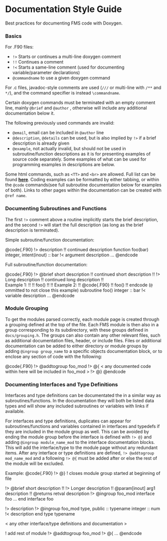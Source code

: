 # Documentation Style Guide

Best practices for documenting FMS code with Doxygen.

### Basics

For .F90 files:
- `!>` Starts or continues a multi-line doxygen comment
- `!!` Continues a comment
- `!<` Starts a same-line comment (used for documenting variable/parameter declarations)
- `@commandname` to use a given doxygen command

For .c files, javadoc-style comments are used (`///` or multi-line with `/**` and `*/`), and the command specifier is instead `\commandname`.

Certain doxygen commands must be terminated with an empty comment line, mainly `@brief` and `@author`
, otherwise will include any additional documentation below it.

The following previously used commands are invalid:
- `@email`, email can be included in `@author` line
- `@description`, `@details` can be used, but is also implied by `!>` if a brief description is already given
- `@example`, not actually invalid, but should not be used in subroutine/function descriptions as it is for presenting examples of source code separately. Some examples of what can be used for programming examples in descriptions are below.

Some html commands, such as `<TT>` and `<br>` are allowed. Full list can be found
[**here**](https://www.doxygen.nl/manual/htmlcmds.html). Coding examples can be formatted by
either tabbing, or within the `@code` commands(see full subroutine documentation
below for examples of both). Links to other pages within the documentation can be created with
`@ref name`.

### Documenting Subroutines and Functions

The first `!>` comment above a routine implicitly starts the brief description, and the second `!>`
will start the full description (as long as the brief description is terminated).

Simple subroutine/function documentation:

@code{.F90}
!> description
!! continued description
function foo(bar)
  integer, intent(inout) :: bar !< argument description
  ...
@endcode

Full subroutine/function documentation:

@code{.F90}
!> @brief short description
!! continued short description
!!
!> Long description
!! continued long description
!! <br>Example 1:
!!
!! 		foo()
!!
!! Example 2:
!! @code{.F90}
!! foo()
!! endcode (`@` ommitted to not close this example)
subroutine foo()
  integer :: bar !< variable description
  ...
@endcode

### Module Grouping
To get the modules parsed correctly, each module page is created through a grouping defined at the
top of the file. Each FMS module is then also in a group corresponding to its subdirectory, with
these groups defined in `docs/grouping.h`. The groups can also contain any other relevant
files, such as additional documentation files, header, or include files.  Files or additional
documentation can be added to either directory or module groups by adding `@ingroup group_name`
to a specific objects documentation block, or to enclose any section of code with the following:

@code{.F90}
!> @addtogroup foo_mod
!> @{
< any documented code within here will be included in foo_mod >
!> @}
@endcode

### Documenting Interfaces and Type Definitions

Interfaces and type definitions can be documentated the in a similar way as subroutines/functions.
In the documentation they will both be listed data types and will show any included subroutines
or variables with links if available.

For interfaces and type definitions, duplicates can appear for subroutines/functions and variables
contained in interfaces and typedefs if they are included in the module group as well.
This can be avoided by ending the module group before the
interface is defined with `!> @}` and adding `@ingroup module_name_mod` to the interface
documentation blocks. This will add the interface/type to the module page without any redundant
items. After any interface or type definitions are defined, `!> @addtogroup mod_name_mod` and a
following `!> @{` must be added after or else the rest of the module will be excluded.

Example:
@code{.F90}
!> @}
! closes module group started at beginning of file

!> @brief short description
!!
!> Longer description
!! @param[inout] arg1 description
!! @returns retval description
!> @ingroup foo_mod
interface foo
  ...
end interface foo

!> description
!> @ingroup foo_mod
type, public :: typename
  integer :: num !< description
end type typename

< any other interface/type definitions and documentation >

! add rest of module
!> @addtogroup foo_mod
!> @{
...
@endcode
